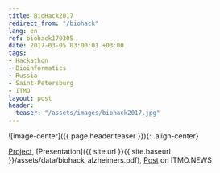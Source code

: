 ```yaml
---
title: BioHack2017
redirect_from: "/biohack"
lang: en
ref: biohack170305
date: 2017-03-05 03:00:01 +03:00
tags:
- Hackathon
- Bioinformatics
- Russia
- Saint-Petersburg
- ITMO
layout: post
header:
  teaser: "/assets/images/biohack2017.jpg"
---
```


![image-center]({{ page.header.teaser }}){: .align-center}

[Project](https://github.com/akarazeev/BioHack2017), [Presentation]({{ site.url }}{{ site.baseurl }}/assets/data/biohack_alzheimers.pdf), [Post](http://news.ifmo.ru/ru/science/life_science/news/6500/) on ITMO.NEWS
